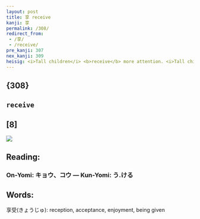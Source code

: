 ```yaml
---
layout: post
title: 享 receive
kanji: 享
permalink: /308/
redirect_from:
 - /享/
 - /receive/
pre_kanji: 307
nex_kanji: 309
heisig: <i>Tall children</i> <b>receive</b> more attention. <i>Tall children</i> grow up to make better wide <b>receivers</b>. Take your pick, depending on whether you prefer child psychology or American football. At any rate, be sure you have some particular <i>tall child</i> in mind, someone who really was outstanding and always attracting attention, because he or she will come in handy in the next two frames.
---
```


## {308}

## `receive`

## [8]

<div class="stroke"><img src="E4BAAB.png" /></div>

## Reading:

### On-Yomi: キョウ、コウ &mdash; Kun-Yomi: う.ける

## Words:

享受(きょうじゅ): reception, acceptance, enjoyment, being given
